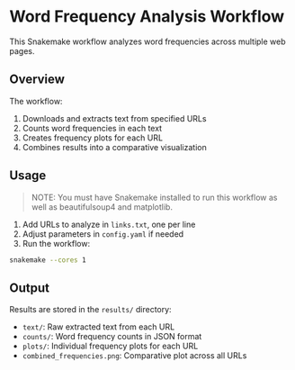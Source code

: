 # Word Frequency Analysis Workflow

This Snakemake workflow analyzes word frequencies across multiple web pages.


## Overview

The workflow:
1. Downloads and extracts text from specified URLs
2. Counts word frequencies in each text
3. Creates frequency plots for each URL
4. Combines results into a comparative visualization

## Usage

> NOTE: You must have Snakemake installed to run this workflow as well as beautifulsoup4 and matplotlib.


1. Add URLs to analyze in `links.txt`, one per line
2. Adjust parameters in `config.yaml` if needed
3. Run the workflow:
```bash
snakemake --cores 1
```

## Output

Results are stored in the `results/` directory:
- `text/`: Raw extracted text from each URL
- `counts/`: Word frequency counts in JSON format
- `plots/`: Individual frequency plots for each URL
- `combined_frequencies.png`: Comparative plot across all URLs
